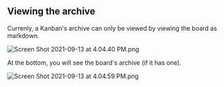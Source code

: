 ## Viewing the archive

Currenly, a Kanban's archive can only be viewed by viewing the board as markdown.

<img alt="Screen Shot 2021-09-13 at 4.04.40 PM.png" srcset="/obsidian-kanban/Assets/Screen%20Shot%202021-09-13%20at%204.04.40%20PM.png 2x">

At the bottom, you will see the board's archive (if it has one).

<img alt="Screen Shot 2021-09-13 at 4.04.59 PM.png" srcset="/obsidian-kanban/Assets/Screen%20Shot%202021-09-13%20at%204.04.59%20PM.png 2x">
